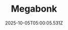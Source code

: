 ---
title: "Megabonk"
id: 3405340
date: 2025-10-05T05:00:05.531Z
link: games/steam/recent/megabonk
image: http://media.steampowered.com/steamcommunity/public/images/apps/3405340/8e0ff36cdb1076d69347a2796c7ef5ee18b2fee8.jpg
playtime_2weeks: 550
playtime_forever: 550
playtime_windows_forever: 0
playtime_mac_forever: 0
playtime_linux_forever: 550
playtime_deck_forever: 550
---